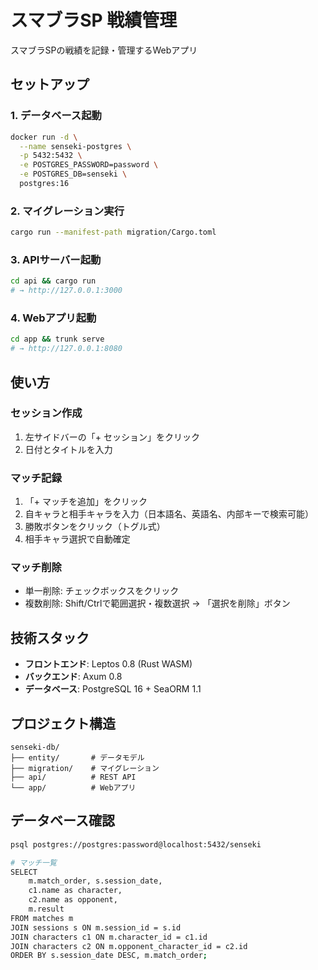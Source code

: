 # スマブラSP 戦績管理

スマブラSPの戦績を記録・管理するWebアプリ

## セットアップ

### 1. データベース起動

```bash
docker run -d \
  --name senseki-postgres \
  -p 5432:5432 \
  -e POSTGRES_PASSWORD=password \
  -e POSTGRES_DB=senseki \
  postgres:16
```

### 2. マイグレーション実行

```bash
cargo run --manifest-path migration/Cargo.toml
```

### 3. APIサーバー起動

```bash
cd api && cargo run
# → http://127.0.0.1:3000
```

### 4. Webアプリ起動

```bash
cd app && trunk serve
# → http://127.0.0.1:8080
```

## 使い方

### セッション作成
1. 左サイドバーの「+ セッション」をクリック
2. 日付とタイトルを入力

### マッチ記録
1. 「+ マッチを追加」をクリック
2. 自キャラと相手キャラを入力（日本語名、英語名、内部キーで検索可能）
3. 勝敗ボタンをクリック（トグル式）
4. 相手キャラ選択で自動確定

### マッチ削除
- 単一削除: チェックボックスをクリック
- 複数削除: Shift/Ctrlで範囲選択・複数選択 → 「選択を削除」ボタン

## 技術スタック

- **フロントエンド**: Leptos 0.8 (Rust WASM)
- **バックエンド**: Axum 0.8
- **データベース**: PostgreSQL 16 + SeaORM 1.1

## プロジェクト構造

```
senseki-db/
├── entity/       # データモデル
├── migration/    # マイグレーション
├── api/          # REST API
└── app/          # Webアプリ
```

## データベース確認

```bash
psql postgres://postgres:password@localhost:5432/senseki

# マッチ一覧
SELECT 
    m.match_order, s.session_date,
    c1.name as character,
    c2.name as opponent,
    m.result
FROM matches m
JOIN sessions s ON m.session_id = s.id
JOIN characters c1 ON m.character_id = c1.id
JOIN characters c2 ON m.opponent_character_id = c2.id
ORDER BY s.session_date DESC, m.match_order;
```
